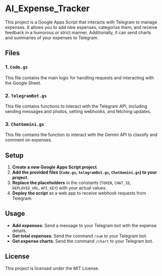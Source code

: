 # AI_Expense_Tracker

This project is a Google Apps Script that interacts with Telegram to manage expenses. It allows you to add new expenses, categorize them, and receive feedback in a humorous or strict manner. Additionally, it can send charts and summaries of your expenses to Telegram.

## Files

### 1. `Code.gs`
This file contains the main logic for handling requests and interacting with the Google Sheet.


### 2. `TelegramBot.gs`
This file contains functions to interact with the Telegram API, including sending messages and photos, setting webhooks, and fetching updates.


### 3. `ChatGemini.gs`
This file contains the function to interact with the Gemini API to classify and comment on expenses.


## Setup

1. **Create a new Google Apps Script project**.
2. **Add the provided files (`Code.gs`, `telegramBot.gs`, `ChatGemini.gs`) to your project**.
3. **Replace the placeholders** in the constants (`TOKEN`, `CHAT_ID`, `DEPLOYED_URL`, `API_KEY`) with your actual values.
4. **Deploy the script** as a web app to receive webhook requests from Telegram.

## Usage

- **Add expenses**: Send a message to your Telegram bot with the expense details.
- **Get total expenses**: Send the command `/sum` to your Telegram bot.
- **Get expense charts**: Send the command `/chart` to your Telegram bot.

## License

This project is licensed under the MIT License.